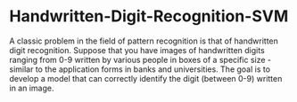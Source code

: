 # Handwritten-Digit-Recognition-SVM
A classic problem in the field of pattern recognition is that of handwritten digit recognition. Suppose that you have images of handwritten digits ranging from 0-9 written by various people in boxes of a specific size - similar to the application forms in banks and universities.     The goal is to develop a model that can correctly identify the digit (between 0-9) written in an image. 
